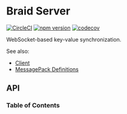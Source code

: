 # Braid Server

[![CircleCI](https://circleci.com/gh/bunchtogether/braid-server.svg?style=svg)](https://circleci.com/gh/bunchtogether/braid-server) [![npm version](https://badge.fury.io/js/%40bunchtogether%2Fbraid-server.svg)](http://badge.fury.io/js/%40bunchtogether%2Fbraid-server) [![codecov](https://codecov.io/gh/bunchtogether/braid-server/branch/master/graph/badge.svg)](https://codecov.io/gh/bunchtogether/braid-server)

WebSocket-based key-value synchronization.

See also:

*   [Client](https://github.com/bunchtogether/braid-client-js)
*   [MessagePack Definitions](https://github.com/bunchtogether/braid-messagepack)

## API

<!-- Generated by documentation.js. Update this documentation by updating the source code. -->

### Table of Contents
